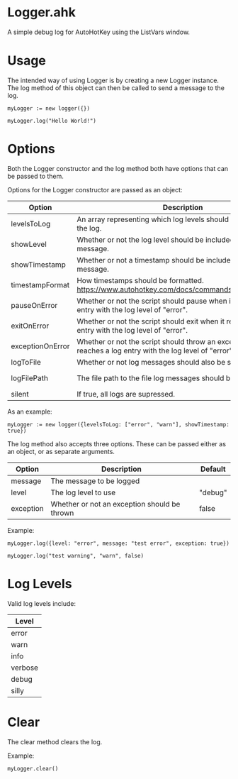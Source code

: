 # Logger.ahk
A simple debug log for AutoHotKey using the ListVars window.

# Usage
The intended way of using Logger is by creating a new Logger instance. The log method of this object can then be called to send a message to the log.

```
myLogger := new logger({})

myLogger.log("Hello World!")
```

# Options

Both the Logger constructor and the log method both have options that can be passed to them.

Options for the Logger constructor are passed as an object:

| Option | Description | Default |
| --- | --- | --- |
| levelsToLog | An array representing which log levels should be included in the log. | All levels |
| showLevel | Whether or not the log level should be included in each log message. | true |
| showTimestamp | Whether or not a timestamp should be included in each log message. | false |
| timestampFormat | How timestamps should be formatted. https://www.autohotkey.com/docs/commands/FormatTime.htm | "MM/dd/yy hh:mm" |
| pauseOnError | Whether or not the script should pause when it reaches a log entry with the log level of "error". | false |
| exitOnError | Whether or not the script should exit when it reaches a log entry with the log level of "error". | false |
| exceptionOnError | Whether or not the script should throw an exception when it reaches a log entry with the log level of "error". | false |
| logToFile | Whether or not log messages should also be saved to a file. | false |
| logFilePath | The file path to the file log messages should be added to. | log.log (In script dir.) |
| silent | If true, all logs are supressed. | false |

As an example:

```
myLogger := new logger({levelsToLog: ["error", "warn"], showTimestamp: true})
```

The log method also accepts three options. These can be passed either as an object, or as separate arguments.

| Option | Description | Default |
| --- | --- | --- |
| message | The message to be logged |  |
| level | The log level to use | "debug" |
| exception | Whether or not an exception should be thrown | false |

Example:

```
myLogger.log({level: "error", message: "test error", exception: true})

myLogger.log("test warning", "warn", false)
```

# Log Levels

Valid log levels include:

| Level |
| --- |
| error |
| warn |
| info |
| verbose |
| debug |
| silly |

# Clear

The clear method clears the log.

Example:

```
myLogger.clear()
```
